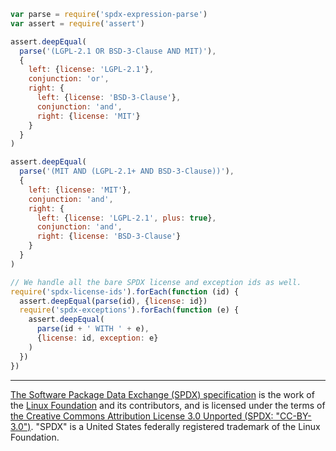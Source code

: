 ```javascript
var parse = require('spdx-expression-parse')
var assert = require('assert')

assert.deepEqual(
  parse('(LGPL-2.1 OR BSD-3-Clause AND MIT)'),
  {
    left: {license: 'LGPL-2.1'},
    conjunction: 'or',
    right: {
      left: {license: 'BSD-3-Clause'},
      conjunction: 'and',
      right: {license: 'MIT'}
    }
  }
)

assert.deepEqual(
  parse('(MIT AND (LGPL-2.1+ AND BSD-3-Clause))'),
  {
    left: {license: 'MIT'},
    conjunction: 'and',
    right: {
      left: {license: 'LGPL-2.1', plus: true},
      conjunction: 'and',
      right: {license: 'BSD-3-Clause'}
    }
  }
)

// We handle all the bare SPDX license and exception ids as well.
require('spdx-license-ids').forEach(function (id) {
  assert.deepEqual(parse(id), {license: id})
  require('spdx-exceptions').forEach(function (e) {
    assert.deepEqual(
      parse(id + ' WITH ' + e),
      {license: id, exception: e}
    )
  })
})
```

---

[The Software Package Data Exchange (SPDX) specification](http://spdx.org) is the work of the [Linux Foundation](http://www.linuxfoundation.org) and its contributors, and is licensed under the terms of [the Creative Commons Attribution License 3.0 Unported (SPDX: "CC-BY-3.0")](http://spdx.org/licenses/CC-BY-3.0). "SPDX" is a United States federally registered trademark of the Linux Foundation.
